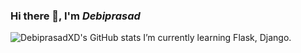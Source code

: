 ### Hi there 👋, I'm ***Debiprasad***
![DebiprasadXD's GitHub stats](https://github-readme-stats.vercel.app/api?username=DebiprasadXD&show_icons=true&theme=solarized-dark&count_private=True)
I’m currently learning Flask, Django.
<!-- ![Top Langs](https://github-readme-stats.vercel.app/api/top-langs/?username=DebiprasadXD&layout=compact&)
--!>
<!--
**DebiprasadXD/DebiprasadXD** is a ✨ _special_ ✨ repository because its `README.md` (this file) appears on your GitHub profile.

Here are some ideas to get you started:

- 🔭 I’m currently working on ...
- 🌱 I’m currently learning ...
- 👯 I’m looking to collaborate on ...
- 🤔 I’m looking for help with ...
- 💬 Ask me about ...
- 📫 How to reach me: ...
- 😄 Pronouns: ...
- ⚡ Fun fact: ...
-->
